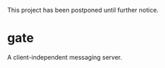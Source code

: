 This project has been postponed until further notice.

# gate
A client-independent messaging server.
